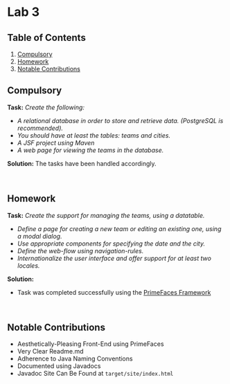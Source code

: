 # Lab 3

## Table of Contents

1. [Compulsory](#compulsory)
2. [Homework](#homework)
3. [Notable Contributions](#notable-contributions)

## Compulsory

**Task:** _Create the following:_

- _A relational database in order to store and retrieve data. (PostgreSQL is recommended)._
- _You should have at least the tables: teams and cities._
- _A JSF project using Maven_
- _A web page for viewing the teams in the database._

**Solution:** The tasks have been handled accordingly.

<br>

## Homework

**Task:** _Create the support for managing the teams, using a datatable._

- _Define a page for creating a new team or editing an existing one, using a modal dialog._
- _Use appropriate components for specifying the date and the city._
- _Define the web-flow using navigation-rules._
- _Internationalize the user interface and offer support for at least two locales._

**Solution:**

- Task was completed successfully using the [PrimeFaces Framework](https://www.primefaces.org/)

<br>

## Notable Contributions

- Aesthetically-Pleasing Front-End using PrimeFaces
- Very Clear Readme.md
- Adherence to Java Naming Conventions
- Documented using Javadocs
- Javadoc Site Can Be Found at `target/site/index.html`
